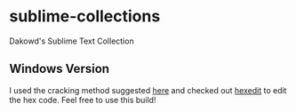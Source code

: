 # sublime-collections
Dakowd's Sublime Text Collection

## Windows Version

I used the cracking method suggested [here](https://gist.github.com/JerryLokjianming/71dac05f27f8c96ad1c8941b88030451?permalink_comment_id=5198126#gistcomment-5198126) and checked out [hexedit](https://hexed.it/) to edit the hex code.
Feel free to use this build!
